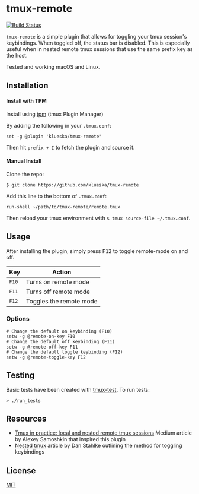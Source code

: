 # tmux-remote

[![Build Status](https://travis-ci.org/klueska/tmux-remote.svg?branch=master)](https://travis-ci.org/klueska/tmux-remote)

`tmux-remote` is a simple plugin that allows for toggling your tmux session's
keybindings. When toggled off, the status bar is disabled. This is especially
useful when in nested remote tmux sessions that use the same prefix key as the
host.

Tested and working macOS and Linux.

## Installation

#### Install with TPM
Install using [tpm](https://github.com/tmux-plugins/tpm) (tmux Plugin Manager)

By adding the following in your `.tmux.conf`:

```tmux
set -g @plugin 'klueska/tmux-remote'
```

Then hit `prefix + I` to fetch the plugin and source it.

#### Manual Install

Clone the repo:

    $ git clone https://github.com/klueska/tmux-remote

Add this line to the bottom of `.tmux.conf`:

```tmux
run-shell ~/path/to/tmux-remote/remote.tmux
```

Then reload your tmux environment with `$ tmux source-file ~/.tmux.conf`.

## Usage

After installing the plugin, simply press <kbd>F12</kbd> to toggle remote-mode on and off.

| Key             | Action                  |
| --------------  | ----------------------- |
| <kbd>F10</kbd>  | Turns on remote mode    |
| <kbd>F11</kbd>  | Turns off remote mode   |
| <kbd>F12</kbd>  | Toggles the remote mode |

### Options

```tmux
# Change the default on keybinding (F10)
setw -g @remote-on-key F10
# Change the default off keybinding (F11)
setw -g @remote-off-key F11
# Change the default toggle keybinding (F12)
setw -g @remote-toggle-key F12
```

## Testing
Basic tests have been created with [tmux-test](https://github.com/tmux-plugins/tmux-test). To run tests:

```
> ./run_tests
```

## Resources

- [Tmux in practice: local and nested remote tmux sessions](https://medium.freecodecamp.org/tmux-in-practice-local-and-nested-remote-tmux-sessions-4f7ba5db8795)
  Medium article by Alexey Samoshkin that inspired this plugin
- [Nested tmux](http://stahlke.org/dan/tmux-nested/)
  article by Dan Stahlke outlining the method for toggling keybindings

## License

[MIT](LICENSE.md)
